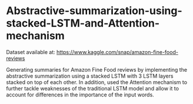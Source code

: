 # Abstractive-summarization-using-stacked-LSTM-and-Attention-mechanism

Dataset available at: https://www.kaggle.com/snap/amazon-fine-food-reviews

Generating summaries for Amazon Fine Food reviews by implementing the abstractive 
summarization using a stacked LSTM with 3 LSTM layers stacked on top of each other. 
In addition, used the Attention mechanism to further tackle weaknesses of the traditional 
LSTM model and allow it to account for differences in the importance of the input words.

